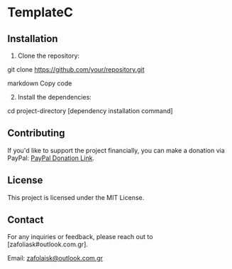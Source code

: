 # TemplateC

## Installation

1. Clone the repository:

git clone https://github.com/your/repository.git

markdown
Copy code

2. Install the dependencies:

cd project-directory
[dependency installation command]

## Contributing

If you'd like to support the project financially, you can make a donation via PayPal: [PayPal Donation Link](https://www.paypal.me/kzafolias12).

## License

This project is licensed under the MIT License. 

## Contact

For any inquiries or feedback, please reach out to [zafoliask#outlook.com.gr].

Email: zafolaisk@outlook.com.gr
